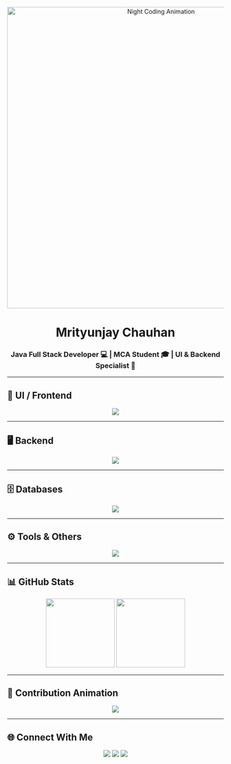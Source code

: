 <p align="center">
  <img src="https://media.giphy.com/media/3o7TKy0F2Aj8N2YQJy/giphy.gif" width="700px" alt="Night Coding Animation" />
</p>

<h1 align="center">Mrityunjay Chauhan</h1>

<h3 align="center">
  Java Full Stack Developer 💻 | MCA Student 🎓 | UI & Backend Specialist 🚀
</h3>

---

## 🎨 UI / Frontend
<p align="center">
  <img src="https://skillicons.dev/icons?i=react,js,html,css,bootstrap,tailwind" />
</p>

---

## 🖥️ Backend
<p align="center">
  <img src="https://skillicons.dev/icons?i=java,spring,maven" />
</p>

---

## 🗄️ Databases
<p align="center">
  <img src="https://skillicons.dev/icons?i=mysql,oracle,mongodb" />
</p>

---

## ⚙️ Tools & Others
<p align="center">
  <img src="https://skillicons.dev/icons?i=git,github,vscode,postman" />
</p>

---

## 📊 GitHub Stats
<div align="center">
  <img src="https://github-readme-stats.vercel.app/api?username=MrityunjayChauhan1&show_icons=true&theme=dark&hide_border=true" height="160"/>
  <img src="https://github-readme-streak-stats.herokuapp.com/?user=MrityunjayChauhan1&theme=dark&hide_border=true" height="160"/>
</div>

---

## 🐍 Contribution Animation
<p align="center">
  <img src="https://raw.githubusercontent.com/MrityunjayChauhan1/MrityunjayChauhan1/output/github-contribution-grid-snake.svg" />
</p>

---

## 🌐 Connect With Me
<p align="center">
  <a href="https://www.linkedin.com/in/mrityunjay-chauhan-"><img src="https://img.shields.io/badge/LinkedIn-%230077B5.svg?&style=for-the-badge&logo=linkedin&logoColor=white" /></a>
  <a href="mailto:msdchauhan1@gmail.com"><img src="https://img.shields.io/badge/Gmail-D14836?style=for-the-badge&logo=gmail&logoColor=white" /></a>
  <a href="https://github.com/MrityunjayChauhan1"><img src="https://img.shields.io/badge/GitHub-100000?style=for-the-badge&logo=github&logoColor=white" /></a>
</p>
